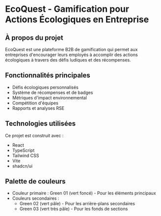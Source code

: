 
# EcoQuest - Gamification pour Actions Écologiques en Entreprise

## À propos du projet

EcoQuest est une plateforme B2B de gamification qui permet aux entreprises d'encourager leurs employés à accomplir des actions écologiques à travers des défis ludiques et des récompenses.

## Fonctionnalités principales

- Défis écologiques personnalisés
- Système de récompenses et de badges
- Métriques d'impact environnemental
- Compétition d'équipes
- Rapports et analyses RSE

## Technologies utilisées

Ce projet est construit avec :

- React
- TypeScript
- Tailwind CSS
- Vite
- shadcn/ui

## Palette de couleurs

- Couleur primaire : Green 01 (vert foncé) - Pour les éléments principaux
- Couleurs secondaires :
  - Green 02 (vert pâle) - Pour les arrière-plans secondaires
  - Green 03 (vert très pâle) - Pour les fonds de sections
  - Black - Pour le texte principal
  - Cream - Pour les fonds de page principaux

## Structure du projet

- Une landing page moderne et responsive
- Sections principales : Hero, Fonctionnalités, Comment ça marche, Témoignages, Tarifs
- Design éco-responsable avec des éléments de gamification
